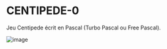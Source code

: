 # CENTIPEDE-0
Jeu Centipede écrit en Pascal (Turbo Pascal ou Free Pascal).

![image](https://github.com/gladir/CENTIPEDE-0/assets/11842176/11406d7f-1670-443a-ab29-0e146b350c6d)

